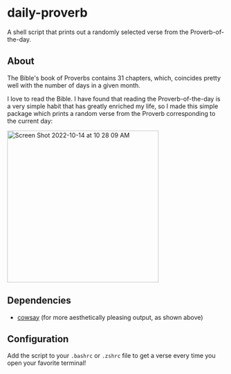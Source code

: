 # daily-proverb
A shell script that prints out a randomly selected verse from the Proverb-of-the-day.

## About
The Bible's book of Proverbs contains 31 chapters, which, coincides pretty well with the number of days in a given month.  
  
I love to read the Bible. I have found that reading the Proverb-of-the-day is a very simple habit that has greatly enriched my life, 
so I made this simple package which prints a random verse from the Proverb corresponding to the current day:

<img width="350" alt="Screen Shot 2022-10-14 at 10 28 09 AM" src="https://user-images.githubusercontent.com/73807913/195884233-d6154e64-3ecf-440d-b1cd-9eb42f242f16.png">

## Dependencies
* [cowsay](https://github.com/tnalpgge/rank-amateur-cowsay) (for more aesthetically pleasing output, as shown above)

## Configuration
Add the script to your `.bashrc` or `.zshrc` file to get a verse every time you open your favorite terminal!
